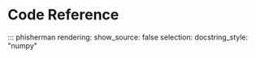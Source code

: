 # Code Reference

::: phisherman
    rendering:
        show_source: false
    selection:
        docstring_style: "numpy"